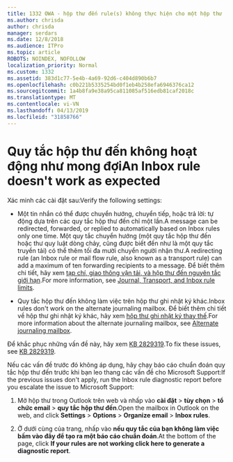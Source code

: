 ```yaml
---
title: 1332 OWA - hộp thư đến rule(s) không thực hiện cho một hộp thư
ms.author: chrisda
author: chrisda
manager: serdars
ms.date: 12/8/2018
ms.audience: ITPro
ms.topic: article
ROBOTS: NOINDEX, NOFOLLOW
localization_priority: Normal
ms.custom: 1332
ms.assetid: 383d1c77-5e4b-4a69-92d6-c404d890b6b7
ms.openlocfilehash: c0b221b5335254bd0f1eb4b258efa6946376ca12
ms.sourcegitcommit: 1a4b8fa9e38a95ca811085af516edb81caf2018c
ms.translationtype: MT
ms.contentlocale: vi-VN
ms.lasthandoff: 04/13/2019
ms.locfileid: "31858766"
---
```

# <a name="an-inbox-rule-doesnt-work-as-expected"></a><span data-ttu-id="ed4b3-102">Quy tắc hộp thư đến không hoạt động như mong đợi</span><span class="sxs-lookup"><span data-stu-id="ed4b3-102">An Inbox rule doesn't work as expected</span></span>

<span data-ttu-id="ed4b3-103">Xác minh các cài đặt sau:</span><span class="sxs-lookup"><span data-stu-id="ed4b3-103">Verify the following settings:</span></span>

- <span data-ttu-id="ed4b3-104">Một tin nhắn có thể được chuyển hướng, chuyển tiếp, hoặc trả lời: tự động dựa trên các quy tắc hộp thư đến chỉ một lần.</span><span class="sxs-lookup"><span data-stu-id="ed4b3-104">A message can be redirected, forwarded, or replied to automatically based on Inbox rules only one time.</span></span> <span data-ttu-id="ed4b3-105">Một quy tắc chuyển hướng (một quy tắc hộp thư đến hoặc thư quy luật dòng chảy, cũng được biết đến như là một quy tắc truyền tải) có thể thêm tối đa mười chuyển người nhận thư.</span><span class="sxs-lookup"><span data-stu-id="ed4b3-105">A redirecting rule (an Inbox rule or mail flow rule, also known as a transport rule) can add a maximum of ten forwarding recipients to a message.</span></span> <span data-ttu-id="ed4b3-106">Để biết thêm chi tiết, hãy xem [tạp chí, giao thông vận tải, và hộp thư đến nguyên tắc giới hạn](https://docs.microsoft.com/office365/servicedescriptions/exchange-online-service-description/exchange-online-limits).</span><span class="sxs-lookup"><span data-stu-id="ed4b3-106">For more information, see [Journal, Transport, and Inbox rule limits](https://docs.microsoft.com/office365/servicedescriptions/exchange-online-service-description/exchange-online-limits).</span></span>

- <span data-ttu-id="ed4b3-107">Quy tắc hộp thư đến không làm việc trên hộp thư ghi nhật ký khác.</span><span class="sxs-lookup"><span data-stu-id="ed4b3-107">Inbox rules don't work on the alternate journaling mailbox.</span></span> <span data-ttu-id="ed4b3-108">Để biết thêm chi tiết về hộp thư ghi nhật ký khác, hãy xem [hộp thư ghi nhật ký thay thế](https://docs.microsoft.com/Exchange/security-and-compliance/journaling/journaling#alternate-journaling-mailbox).</span><span class="sxs-lookup"><span data-stu-id="ed4b3-108">For more information about the alternate journaling mailbox, see [Alternate journaling mailbox](https://docs.microsoft.com/Exchange/security-and-compliance/journaling/journaling#alternate-journaling-mailbox).</span></span>

<span data-ttu-id="ed4b3-109">Để khắc phục những vấn đề này, hãy xem [KB 2829319](https://support.microsoft.com/kb/2829319).</span><span class="sxs-lookup"><span data-stu-id="ed4b3-109">To fix these issues, see [KB 2829319](https://support.microsoft.com/kb/2829319).</span></span>

<span data-ttu-id="ed4b3-110">Nếu các vấn đề trước đó không áp dụng, hãy chạy báo cáo chuẩn đoán quy tắc hộp thư đến trước khi bạn leo thang các vấn đề cho Microsoft Support:</span><span class="sxs-lookup"><span data-stu-id="ed4b3-110">If the previous issues don't apply, run the Inbox rule diagnostic report before you escalate the issue to Microsoft Support:</span></span>

1. <span data-ttu-id="ed4b3-111">Mở hộp thư trong Outlook trên web và nhấp vào **cài đặt** \> **tùy chọn** \> **tổ chức email** \> **quy tắc hộp thư đến**.</span><span class="sxs-lookup"><span data-stu-id="ed4b3-111">Open the mailbox in Outlook on the web, and click **Settings** \> **Options** \> **Organize email** \> **Inbox rules**.</span></span>

2. <span data-ttu-id="ed4b3-112">Ở dưới cùng của trang, nhấp vào **nếu quy tắc của bạn không làm việc bấm vào đây để tạo ra một báo cáo chuẩn đoán**.</span><span class="sxs-lookup"><span data-stu-id="ed4b3-112">At the bottom of the page, click **If your rules are not working click here to generate a diagnostic report**.</span></span>

